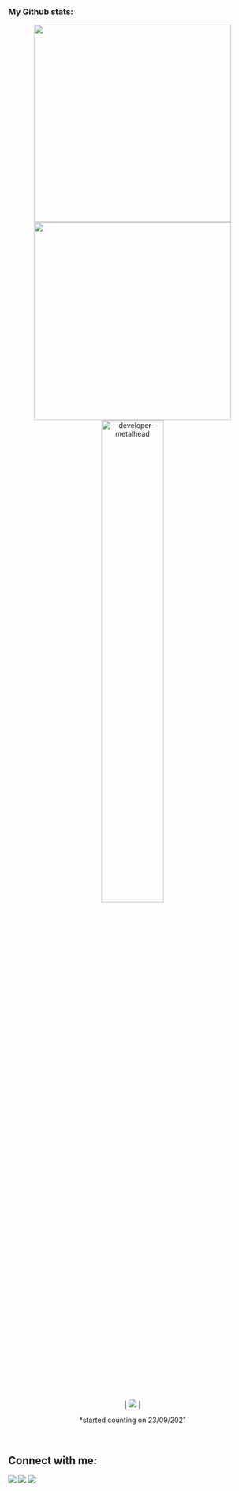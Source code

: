 ###  My Github stats:
  

<div align=center>
  <img width="400" src="https://github-readme-stats.vercel.app/api?username=AytakinAgayeva1176&theme=tokyonight&show_icons=true&hide_border=true&count_private=true" />
  <img width="400"  src="https://github-readme-streak-stats.herokuapp.com?user=AytakinAgayeva1176&theme=tokyonight&hide_border=true" />
  <img align="left"><img width="50%" src="https://github-readme-stats.vercel.app/api/top-langs?username=AytakinAgayeva1176&show_icons=true&theme=tokyonight&layout=compact" alt="developer-metalhead" />  

</div>
 

<br>

<div align=center>
  
  | ![](https://komarev.com/ghpvc/?username=AytakinAgayeva1176&color=blue) |
 
  *started counting on 23/09/2021
  
</div>

<!-- <div align=center>
  <img width="350" src="https://github-readme-stats.vercel.app/api/top-langs/?username=AytakinAgayeva1176&theme=tokyonight&show_icons=true&hide_border=true&layout=compact" />
</div> -->

<br>

[//]: # (started counting on 23/09/2021)






## Connect with me:

<p align = "center">

[<img src="https://img.shields.io/badge/Facebook-1877F2?style=for-the-badge&logo=facebook&logoColor=white" />](https://www.facebook.com/aytekin.agayeva.77/)
  <a href="mailto:aytakinia@code.edu.az">
    [<img src="https://img.shields.io/badge/Gmail-D14836?style=for-the-badge&logo=gmail&logoColor=white" />](aytakinia@code.edu.az)
  </a>
  [<img src="	https://img.shields.io/badge/LinkedIn-0077B5?style=for-the-badge&logo=linkedin&logoColor=white" />](https://www.linkedin.com/in/aytin-agali-9337931b6/)

</p>

<br />
<br />

</p>
